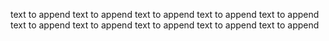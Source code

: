 text to append
text to append
text to append
text to append
text to append
text to append
text to append
text to append
text to append
text to append
